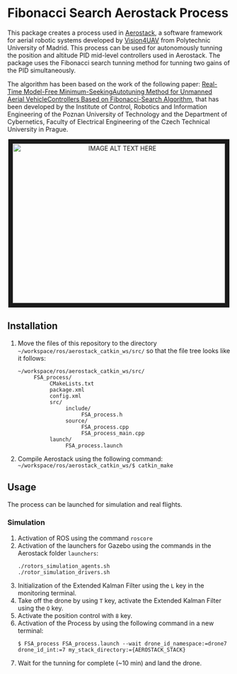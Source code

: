 # Fibonacci Search Aerostack Process
This package creates a process used in [Aerostack](https://github.com/Vision4UAV/Aerostack), a software framework for aerial robotic systems developed by [Vision4UAV](https://github.com/Vision4UAV) from Polytechnic University of Madrid. This process can be used for autonomously tunning the position and altitude PID mid-level controllers used in Aerostack. The package uses the Fibonacci search tunning method for tunning two gains of the PID simultaneously.


The algorithm has been based on the work of the following paper: [Real-Time Model-Free Minimum-SeekingAutotuning Method for Unmanned Aerial VehicleControllers Based on Fibonacci-Search Algorithm](https://www.researchgate.net/publication/330369094_Real-Time_Model-Free_Minimum-Seeking_Autotuning_Method_for_Unmanned_Aerial_Vehicle_Controllers_Based_on_Fibonacci-Search_Algorithm), that has been developed by the Institute of Control, Robotics and Information Engineering of the Poznan University of Technology and the Department of Cybernetics, Faculty of Electrical Engineering of the Czech Technical University in Prague.

<p align="center">
     <a href="http://www.youtube.com/watch?feature=player_embedded&v=YUOkMmKgKLg
     " target="_blank"><img src="http://img.youtube.com/vi/YUOkMmKgKLg/0.jpg" 
     alt="IMAGE ALT TEXT HERE" width="480" height="360" border="10" /></a>
</p>

## Installation 

1. Move the files of this repository to the directory `~/workspace/ros/aerostack_catkin_ws/src/` so that the file tree looks like it follows:

     ```
     ~/workspace/ros/aerostack_catkin_ws/src/
          FSA_process/ 
               CMakeLists.txt 
               package.xml 
               config.xml 
               src/ 
                    include/ 
                         FSA_process.h 
                    source/ 
                         FSA_process.cpp
                         FSA_process_main.cpp 
               launch/ 
                    FSA_process.launch
     ```
2. Compile Aerostack using the following command:
     ```~/workspace/ros/aerostack_catkin_ws/$ catkin_make```

## Usage

The process can be launched for simulation and real flights. 

### Simulation
1. Activation of ROS using the command `roscore`
2. Activation of the launchers for Gazebo using the commands in the Aerostack folder `launchers`:
     ```
     ./rotors_simulation_agents.sh
     ./rotor_simulation_drivers.sh
     ```
3. Initialization of the Extended Kalman Filter using the `L` key in the monitoring terminal.
4. Take off the drone by using `T` key, activate the Extended Kalman Filter using the `O` key.
5. Activate the position control with `8` key.
6. Activation of the Process by using the following command in a new terminal:
     ```
     $ FSA_process FSA_process.launch --wait drone_id_namespace:=drone7 drone_id_int:=7 my_stack_directory:={AEROSTACK_STACK}
     ```
7. Wait for the tunning for complete (~10 min) and land the drone.

